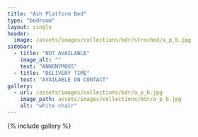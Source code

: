 ```yaml
---
title: "Ash Platform Bed"
type: "bedroom"
layout: single
header:
  image: /assets/images/collections/bdr/streched/a_p_b.jpg
sidebar:
  - title: "NOT AVAILABLE"
    image_alt: ""
    text: "ANNONYMOUS"
  - title: "DELIVERY TIME"
    text: "AVAILABLE ON CONTACT"
gallery:
  - url: /assets/images/collections/bdr/a_p_b.jpg
    image_path: assets/images/collections/bdr/a_p_b.jpg
    alt: "white chair"
---
```


{% include gallery %}


